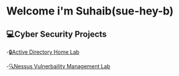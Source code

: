 <H1>Welcome i'm Suhaib(sue-hey-b) </H1>
<h2> 💻Cyber Security Projects</h2>

-[🔒Active Directory Home Lab](URL)

-[🔍Nessus Vulnerbaility Management Lab](URL)
